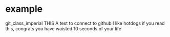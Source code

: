 # example
git_class_imperial
THIS A test to connect to github
I like hotdogs
if you read this, congrats you have waisted 10 seconds of your life
